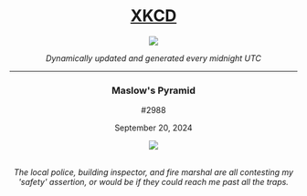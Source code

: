 
<h1 align="center"><a href="https://xkcd.com">XKCD</a></h1>
<div align="center">
    <img src="https://img.shields.io/github/last-commit/ShashashankThakur/XKCD?label=last%20updated" />
</div>

<p align="center"><i>Dynamically updated and generated every midnight UTC</i></p>
<hr>
<div align="center">
    <h3><strong>Maslow's Pyramid</strong></h3>
    <p>#2988</p>
    <p>September 20, 2024</p>
    <img src="https://imgs.xkcd.com/comics/maslows_pyramid.png">
    <br></br>
    <p><i>The local police, building inspector, and fire marshal are all contesting my 'safety' assertion, or would be if they could reach me past all the traps.</i></p>
</div>
